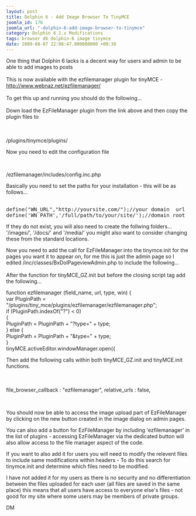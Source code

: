 ```yaml
---
layout: post
title: Dolphin 6 - Add Image Browser To TinyMCE
joomla_id: 176
joomla_url: "-dolphin-6-add-image-browser-to-tinymce"
category: Dolphin 6.1.x Modifications
tags: browser d6 dolphin-6 image tinymce
date: 2009-08-07 22:08:47.000000000 +09:30
---
```

<p>One thing that Dolphin 6 lacks is a decent way for users and admin to be able to add images to posts<br><br>This is now available with the ezfilemanager plugin for tinyMCE - <a href="http://www.webnaz.net/ezfilemanager/" title="http://www.webnaz.net/ezfilemanager/">http://www.webnaz.net/ezfilemanager/</a> <br><br>To get this up and running you should do the following...<br> <br> Down load the EzFileManager plugin from the link above and then copy the plugin files to</p>
<p><br> <br> <span class="code">/plugins/tinymce/plugins/</span><br> </p>
<p>Now you need to edit the configuration file</p>
<p>&nbsp;</p>
<p class="code">/ezfilemanager/includes/config.inc.php</p>
<p>Basically you need to set the paths for your installation - this will be as follows... <br><br></p>
<pre>define("WN_URL","http://yoursite.com/");//your domain  url <br>define('WN_PATH','/full/path/to/your/site/');//domain root  absolute path</pre>
<p>If they do not exist, you will also need to create the follwing folders... '/images/', '/docs/' and '/media/' you might also want to consider changing these from the standard locations.</p>
<p>Now you need to add the call for EzFileManager into the tinymce.init for the pages you want it to appear on, for me this is just the admin page so I edited /inc/classes/BxDolPageviewAdmin.php to include the following...<br> <br> After the function for tinyMCE_GZ.init but before the closing script tag add the following...<br> </p>
<p class="code">function ezfilemanager (field_name, url, type, win) {<br>var PluginPath = "/plugins/tiny_mce/plugins/ezfilemanager/ezfilemanager.php";<br>if (PluginPath.indexOf("?") &lt; 0)<br>{<br>PluginPath = PluginPath + "?type=" + type;<br>} else {<br>PluginPath = PluginPath + "&amp;type=" + type;<br>}<br>tinyMCE.activeEditor.windowManager.open({</p>
<p>Then add the following calls within both tinyMCE_GZ.init and tinyMCE.init functions.</p>
<p><br> <br> <span class="code">file_browser_callback : "ezfilemanager", relative_urls : false,</span></p>
<p>&nbsp;</p>
<p>You should now be able to access the image upload part of EzFileManager by clicking on the new button created in the image dialog on admin pages.</p>
<p>You can also add a button for EzFileManager by including 'ezfilemanager' in the list of plugins - accessing EzFileManager via the dedicated button will also allow access to the file manager aspect of the code.</p>
<p>If you want to also add it for users you will need to modify the relevent files to include same modifications within headers - To do this search for tinymce.init and determine which files need to be modified.</p>
<p>I have not added it for my users as there is no security and no differentiation between the files uploaded for each user (all files are saved in the same place) this means that all users have access to everyone else's files - not good for my site where some users may be members of private groups.</p>
<p>DM</p>
